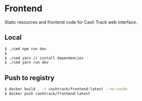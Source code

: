 # Frontend

Static resources and frontend code for Cash Track web interface.

## Local

```bash
$ ./cmd npm run dev
$
$ ./cmd yarn // install dependencies
$ ./cmd yarn run dev
```

## Push to registry

```bash
$ docker build . -t cashtrack/frontend:latest --no-cache
$ docker push cashtrack/frontend:latest
```